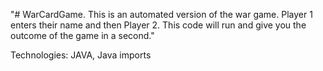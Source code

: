 "# WarCardGame. This is an automated version of the war game. Player 1 enters their name and then Player 2. This code will run and give you the outcome of the game in a second." 


Technologies:
JAVA, Java imports
